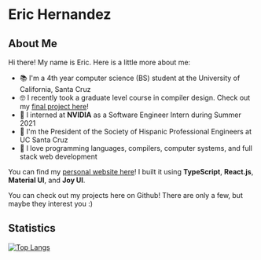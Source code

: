# Eric Hernandez

## About Me

Hi there! My name is Eric. Here is a little more about me:

- 📚 I'm a 4th year computer science (BS) student at the University of California, Santa Cruz
- 🤓 I recently took a graduate level course in compiler design. Check out my [final project here](https://sorensenucsc.github.io/CSE211-fa2022/projects/rex/index.html)!
- 🔎 I interned at **NVIDIA** as a Software Engineer Intern during Summer 2021
- 🥸 I'm the President of the Society of Hispanic Professional Engineers at UC Santa Cruz
- 🫶 I love programming languages, compilers, computer systems, and full stack web development

You can find my [personal website here](https://www.eric-hdez.dev)! I built it using **TypeScript**, **React.js**, **Material UI**, and **Joy UI**.

You can check out my projects here on Github! There are only a few, but maybe they interest you :)

## Statistics

[![Top Langs](https://github-readme-stats.vercel.app/api/top-langs/?username=eric-hdez&theme=tokyonight)](https://github.com/anuraghazra/github-readme-stats)

<!-- [![Top Langs](https://github-readme-stats.vercel.app/api/top-langs/?username=eric-hdez&layout=compact&theme=tokyonight)](https://github.com/anuraghazra/github-readme-stats) -->

<!--
## Music

[![spotify-github-profile](https://spotify-github-profile.vercel.app/api/view?uid=12169476305&cover_image=true&theme=default&bar_color=53b14f&bar_color_cover=false)](https://spotify-github-profile.vercel.app/api/view?uid=12169476305&redirect=true)

[![spotify-github-profile](https://spotify-github-profile.vercel.app/api/view?uid=12169476305&cover_image=false&theme=default&bar_color=53b14f&bar_color_cover=false)](https://spotify-github-profile.vercel.app/api/view?uid=12169476305&redirect=true)
-->

<!--
keeping this comment as ideas to flesh it out in the future:

- 🔭 I’m currently working on ...
- 🌱 I’m currently learning ...
- 👯 I’m looking to collaborate on ...
- 🤔 I’m looking for help with ...
- 💬 Ask me about ...
- 📫 How to reach me: ...
- 😄 Pronouns: ...
- ⚡ Fun fact: ...
-->
